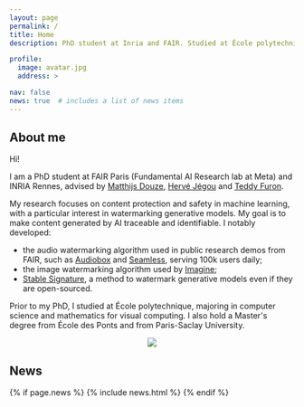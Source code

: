 ```yaml
---
layout: page
permalink: /
title: Home
description: PhD student at Inria and FAIR. Studied at École polytechnique and Paris-Saclay University.

profile:
  image: avatar.jpg
  address: >

nav: false
news: true  # includes a list of news items
---
```


## About me

<div class="row">
  <div class="col-md-8" markdown="1">
  Hi! 

  I am a PhD student at FAIR Paris (Fundamental AI Research lab at Meta) and INRIA Rennes, advised by [Matthijs Douze](https://scholar.google.fr/citations?user=0eFZtREAAAAJ&hl=fr), [Hervé Jégou](https://scholar.google.fr/citations?user=1lcY2z4AAAAJ&hl=fr) and [Teddy Furon](https://scholar.google.fr/citations?user=aLUbWzAAAAAJ&hl=fr). 
  
  My research focuses on content protection and safety in machine learning, with a particular interest in watermarking generative models. My goal is to make content generated by AI traceable and identifiable.
  I notably developed:
  - the audio watermarking algorithm used in public research demos from FAIR, such as [Audiobox](https://audiobox.metademolab.com) and [Seamless](https://seamless.qa.metademolab), serving 100k users daily;
  - the image watermarking algorithm used by [Imagine](https://imagine.meta.com/);
  - [Stable Signature](https://ai.meta.com/blog/stable-signature-watermarking-generative-ai/), a method to watermark generative models even if they are open-sourced.

  Prior to my PhD, I studied at École polytechnique, majoring in computer science and mathematics for visual computing. I also hold a Master's degree from École des Ponts and from Paris-Saclay University.

  <!-- I am really excited in the developement of Artificial Intelligence and of its applications in the fields of every day's life.  -->
  </div>
  <div class="col-md-4 m-auto" style="text-align: center">
    <img class="img-responsive rounded-circle profile" src="assets/img/{{page.profile.image}}">
  </div>
</div>


## News

{% if page.news %}
  {% include news.html %}
{% endif %}

